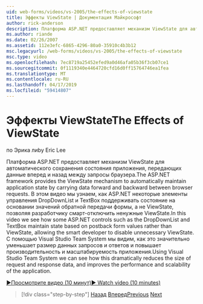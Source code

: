 ```yaml
---
uid: web-forms/videos/vs-2005/the-effects-of-viewstate
title: Эффекты ViewState | Документация Майкрософт
author: rick-anderson
description: Платформа ASP.NET предоставляет механизм ViewState для автоматического сохранения состояния приложения, передающих данные вперед и назад между запрос браузера...
ms.author: riande
ms.date: 02/26/2007
ms.assetid: 112e3efc-6865-4296-80a0-35910c4b3b12
msc.legacyurl: /web-forms/videos/vs-2005/the-effects-of-viewstate
msc.type: video
ms.openlocfilehash: 7ec8719a25452efed9a0d46afa05b36f3cb07ce1
ms.sourcegitcommit: 0f1119340e4464720cfd16d0ff15764746ea1fea
ms.translationtype: MT
ms.contentlocale: ru-RU
ms.lasthandoff: 04/17/2019
ms.locfileid: "59414807"
---
```

# <a name="the-effects-of-viewstate"></a><span data-ttu-id="721a9-103">Эффекты ViewState</span><span class="sxs-lookup"><span data-stu-id="721a9-103">The Effects of ViewState</span></span>

<span data-ttu-id="721a9-104">по Эрика ли</span><span class="sxs-lookup"><span data-stu-id="721a9-104">by Eric Lee</span></span>

<span data-ttu-id="721a9-105">Платформа ASP.NET предоставляет механизм ViewState для автоматического сохранения состояния приложения, передающих данные вперед и назад между запросы браузера.</span><span class="sxs-lookup"><span data-stu-id="721a9-105">The ASP.NET framework provides the ViewState mechanism to automatically maintain application state by carrying data forward and backward between browser requests.</span></span> <span data-ttu-id="721a9-106">В этом видео мы узнаем, как ASP.NET некоторые элементы управления DropDownList и TextBox поддерживать состояние на основании значений обратной передачи формы, а не ViewState, позволяя разработчику смарт-отключить ненужные ViewState.</span><span class="sxs-lookup"><span data-stu-id="721a9-106">In this video we see how some ASP.NET controls such as the DropDownList and TextBox maintain state based on postback form values rather than ViewState, allowing the smart developer to disable unnecessary ViewState.</span></span> <span data-ttu-id="721a9-107">С помощью Visual Studio Team System мы видим, как это значительно уменьшает размер данных запросов и ответов и повышает производительность и масштабируемость приложения.</span><span class="sxs-lookup"><span data-stu-id="721a9-107">Using Visual Studio Team System we can see how this dramatically reduces the size of request and response data, and improves the performance and scalability of the application.</span></span>

[<span data-ttu-id="721a9-108">&#9654;Просмотрите видео (10 минут)</span><span class="sxs-lookup"><span data-stu-id="721a9-108">&#9654; Watch video (10 minutes)</span></span>](https://channel9.msdn.com/Blogs/ASP-NET-Site-Videos/the-effects-of-viewstate)

> [!div class="step-by-step"]
> <span data-ttu-id="721a9-109">[Назад](using-the-load-test-agent.md)
> [Вперед](how-do-i-integrate-defect-tracking-with-testing.md)</span><span class="sxs-lookup"><span data-stu-id="721a9-109">[Previous](using-the-load-test-agent.md)
[Next](how-do-i-integrate-defect-tracking-with-testing.md)</span></span>
